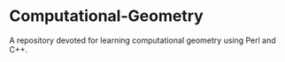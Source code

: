 # Computational-Geometry
A repository devoted for learning computational geometry using Perl and C++.
